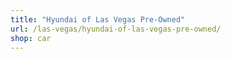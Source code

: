```yaml
---
title: "Hyundai of Las Vegas Pre-Owned"
url: /las-vegas/hyundai-of-las-vegas-pre-owned/
shop: car
---
```

